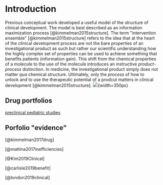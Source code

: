 # Introduction


Previous conceptual work developed a useful model of the structure of clinical development. The model is best described as an information maximization process [@kimmelman2015structure]. The term "intervention ensemble" [@kimmelman2015structure] refers to the idea that at the heart of the clinical development process are not the bare properties of an investigational product as such but rather our scientific understanding how the highly complex set of properties can be used to achieve something that benefits patients (information gain). This shift from the chemical properties of a molecule to the use of the molecule introduces an instructive *product*-*process* distinction. In medicine, the investigational product simply does not matter *qua* chemical structure. Ultimately, only the *process* of how to unlock and to use the therapeutic potential of a prodcut matters in clinical development [@kimmelman2015structure].
![](https://media.giphy.com/media/niL4NM57bz2gw/giphy.gif){width=350px}

## Drug portfolios

[preclinical pediatric studies](https://www.youtube.com/watch?v=KsYYhyc7qnw)

## Porfolio "evidence"

[@kimmelman2017drug]

[@mattina2017inefficiencies]

[@Kim2019Clinical]

[@carlisle2019benefit]

[@london2019clinical]
